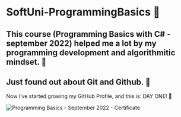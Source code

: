 # SoftUni-ProgrammingBasics 📙
This course (Programming Basics with C# - september 2022) helped me a lot by my 
programming development and algorithmitic mindset. 🧠
----------------------------------------------------------------------------------------------------------------------------------
Just found out about Git and Github. 🤗
--------------------------------------------------------------------
Now i've started growing my GitHub Profile, and this is: DAY ONE! 👣

![Programming Basics - September 2022 - Certificate](https://user-images.githubusercontent.com/118231484/212974097-c121815d-b7a3-445d-af06-a00bc52b3e83.jpeg)
